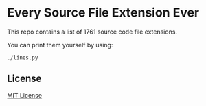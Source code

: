 # Every Source File Extension Ever

This repo contains a list of 1761 source code file extensions.

You can print them yourself by using:

```shell
./lines.py
```


## License
[MIT License](LICENSE.md)